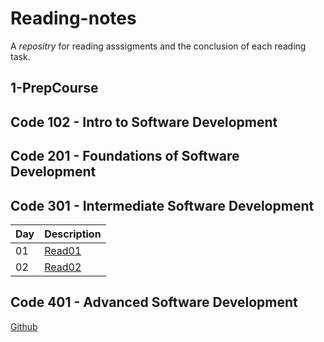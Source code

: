 # Reading-notes
  A *repositry* for reading asssigments and the conclusion of each reading task.
  
## 1-PrepCourse 
## Code 102 - Intro to Software Development
## Code 201 - Foundations of Software Development
## Code 301 - Intermediate Software Development
| Day | Description |
| --- | ----------- |
| 01 | [Read01](https://github.com/Alhaimouni/reading-notes/blob/main/Class%2001/Day%2001.md) |
| 02 |  [Read02](https://github.com/Alhaimouni/reading-notes/blob/main/Class%2001/Day02) |                                                                                    |
## Code 401 - Advanced Software Development

[Github](https://github.com/Alhaimouni)
